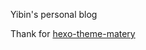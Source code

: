 Yibin's personal blog

Thank for [hexo-theme-matery](https://github.com/blinkfox/hexo-theme-matery)
